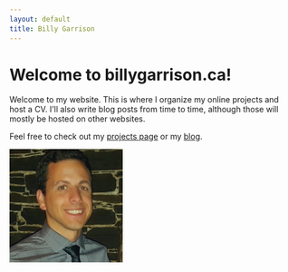 ```yaml
---
layout: default
title: Billy Garrison
---
```

# Welcome to billygarrison.ca!
Welcome to my website. This is where I organize my online projects and host a CV. I'll also write blog posts from time to time, although those will mostly be hosted on other websites.

Feel free to check out my [projects page](/projects) or my [blog](/blog).

<img src="/assets/me.jpg" alt="My head shot" width="200"/>
